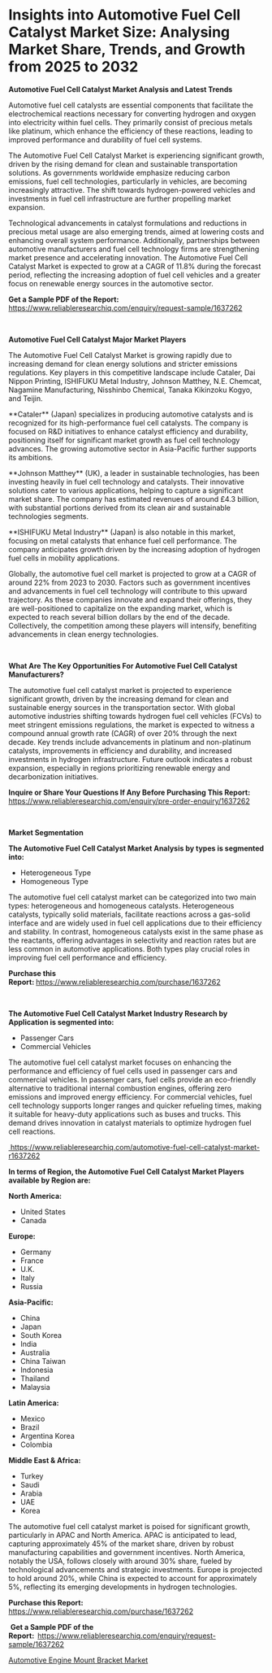 <p><h1>Insights into Automotive Fuel Cell Catalyst Market Size: Analysing Market Share, Trends, and Growth from 2025 to 2032</h1></p><p><strong>Automotive Fuel Cell Catalyst Market Analysis and Latest Trends</strong></p>
<p><p>Automotive fuel cell catalysts are essential components that facilitate the electrochemical reactions necessary for converting hydrogen and oxygen into electricity within fuel cells. They primarily consist of precious metals like platinum, which enhance the efficiency of these reactions, leading to improved performance and durability of fuel cell systems. </p><p>The Automotive Fuel Cell Catalyst Market is experiencing significant growth, driven by the rising demand for clean and sustainable transportation solutions. As governments worldwide emphasize reducing carbon emissions, fuel cell technologies, particularly in vehicles, are becoming increasingly attractive. The shift towards hydrogen-powered vehicles and investments in fuel cell infrastructure are further propelling market expansion.</p><p>Technological advancements in catalyst formulations and reductions in precious metal usage are also emerging trends, aimed at lowering costs and enhancing overall system performance. Additionally, partnerships between automotive manufacturers and fuel cell technology firms are strengthening market presence and accelerating innovation. The Automotive Fuel Cell Catalyst Market is expected to grow at a CAGR of 11.8% during the forecast period, reflecting the increasing adoption of fuel cell vehicles and a greater focus on renewable energy sources in the automotive sector.</p></p>
<p><strong>Get a Sample PDF of the Report:&nbsp;</strong> <a href="https://www.reliableresearchiq.com/enquiry/request-sample/1637262?utm_campaign=3202&utm_medium=2&utm_source=Github&utm_content=ia&utm_term=23032025&utm_id=automotive-fuel-cell-catalyst">https://www.reliableresearchiq.com/enquiry/request-sample/1637262</a></p>
<p>&nbsp;</p>
<p><strong>Automotive Fuel Cell Catalyst Major Market Players</strong></p>
<p><p>The Automotive Fuel Cell Catalyst Market is growing rapidly due to increasing demand for clean energy solutions and stricter emissions regulations. Key players in this competitive landscape include Cataler, Dai Nippon Printing, ISHIFUKU Metal Industry, Johnson Matthey, N.E. Chemcat, Nagamine Manufacturing, Nisshinbo Chemical, Tanaka Kikinzoku Kogyo, and Teijin.</p><p>**Cataler** (Japan) specializes in producing automotive catalysts and is recognized for its high-performance fuel cell catalysts. The company is focused on R&D initiatives to enhance catalyst efficiency and durability, positioning itself for significant market growth as fuel cell technology advances. The growing automotive sector in Asia-Pacific further supports its ambitions.</p><p>**Johnson Matthey** (UK), a leader in sustainable technologies, has been investing heavily in fuel cell technology and catalysts. Their innovative solutions cater to various applications, helping to capture a significant market share. The company has estimated revenues of around £4.3 billion, with substantial portions derived from its clean air and sustainable technologies segments.</p><p>**ISHIFUKU Metal Industry** (Japan) is also notable in this market, focusing on metal catalysts that enhance fuel cell performance. The company anticipates growth driven by the increasing adoption of hydrogen fuel cells in mobility applications.</p><p>Globally, the automotive fuel cell market is projected to grow at a CAGR of around 22% from 2023 to 2030. Factors such as government incentives and advancements in fuel cell technology will contribute to this upward trajectory. As these companies innovate and expand their offerings, they are well-positioned to capitalize on the expanding market, which is expected to reach several billion dollars by the end of the decade. Collectively, the competition among these players will intensify, benefiting advancements in clean energy technologies.</p></p>
<p>&nbsp;</p>
<p><strong>What Are The Key Opportunities For Automotive Fuel Cell Catalyst Manufacturers?</strong></p>
<p><p>The automotive fuel cell catalyst market is projected to experience significant growth, driven by the increasing demand for clean and sustainable energy sources in the transportation sector. With global automotive industries shifting towards hydrogen fuel cell vehicles (FCVs) to meet stringent emissions regulations, the market is expected to witness a compound annual growth rate (CAGR) of over 20% through the next decade. Key trends include advancements in platinum and non-platinum catalysts, improvements in efficiency and durability, and increased investments in hydrogen infrastructure. Future outlook indicates a robust expansion, especially in regions prioritizing renewable energy and decarbonization initiatives.</p></p>
<p><strong>Inquire or Share Your Questions If Any Before Purchasing This Report:</strong> <a href="https://www.reliableresearchiq.com/enquiry/pre-order-enquiry/1637262?utm_campaign=3202&utm_medium=2&utm_source=Github&utm_content=ia&utm_term=23032025&utm_id=automotive-fuel-cell-catalyst">https://www.reliableresearchiq.com/enquiry/pre-order-enquiry/1637262</a></p>
<p>&nbsp;</p>
<p><strong>Market Segmentation</strong></p>
<p><strong>The Automotive Fuel Cell Catalyst Market Analysis by types is segmented into:</strong></p>
<p><ul><li>Heterogeneous Type</li><li>Homogeneous Type</li></ul></p>
<p><p>The automotive fuel cell catalyst market can be categorized into two main types: heterogeneous and homogeneous catalysts. Heterogeneous catalysts, typically solid materials, facilitate reactions across a gas-solid interface and are widely used in fuel cell applications due to their efficiency and stability. In contrast, homogeneous catalysts exist in the same phase as the reactants, offering advantages in selectivity and reaction rates but are less common in automotive applications. Both types play crucial roles in improving fuel cell performance and efficiency.</p></p>
<p><strong>Purchase this Report:&nbsp;</strong><a href="https://www.reliableresearchiq.com/purchase/1637262?utm_campaign=3202&utm_medium=2&utm_source=Github&utm_content=ia&utm_term=23032025&utm_id=automotive-fuel-cell-catalyst">https://www.reliableresearchiq.com/purchase/1637262</a></p>
<p>&nbsp;</p>
<p><strong>The Automotive Fuel Cell Catalyst Market Industry Research by Application is segmented into:</strong></p>
<p><ul><li>Passenger Cars</li><li>Commercial Vehicles</li></ul></p>
<p><p>The automotive fuel cell catalyst market focuses on enhancing the performance and efficiency of fuel cells used in passenger cars and commercial vehicles. In passenger cars, fuel cells provide an eco-friendly alternative to traditional internal combustion engines, offering zero emissions and improved energy efficiency. For commercial vehicles, fuel cell technology supports longer ranges and quicker refueling times, making it suitable for heavy-duty applications such as buses and trucks. This demand drives innovation in catalyst materials to optimize hydrogen fuel cell reactions.</p></p>
<p><a href="https://www.reliableresearchiq.com/automotive-fuel-cell-catalyst-market-r1637262?utm_campaign=3202&utm_medium=2&utm_source=Github&utm_content=ia&utm_term=23032025&utm_id=automotive-fuel-cell-catalyst">&nbsp;https://www.reliableresearchiq.com/automotive-fuel-cell-catalyst-market-r1637262</a></p>
<p><strong>In terms of Region, the Automotive Fuel Cell Catalyst Market Players available by Region are:</strong></p>
<p>
    <p> <strong> North America: </strong>
        <ul>
            <li>United States</li>
            <li>Canada</li>
        </ul>
        </p> 
    <p> <strong> Europe: </strong>
        <ul>
            <li>Germany</li>
            <li>France</li>
            <li>U.K.</li>
            <li>Italy</li>
            <li>Russia</li>
        </ul>
        </p> 
    <p> <strong> Asia-Pacific: </strong>
        <ul>
            <li>China</li>
            <li>Japan</li>
            <li>South Korea</li>
            <li>India</li>
            <li>Australia</li>
            <li>China Taiwan</li>
            <li>Indonesia</li>
            <li>Thailand</li>
            <li>Malaysia</li>
        </ul>
        </p> 
    <p> <strong> Latin America: </strong>
        <ul>
            <li>Mexico</li>
            <li>Brazil</li>
            <li>Argentina Korea</li>
            <li>Colombia</li>
        </ul>
        </p> 
    <p> <strong> Middle East & Africa: </strong>
        <ul>
            <li>Turkey</li>
            <li>Saudi</li>
            <li>Arabia</li>
            <li>UAE</li>
            <li>Korea</li>
        </ul>
    </p>
    </p>
<p><p>The automotive fuel cell catalyst market is poised for significant growth, particularly in APAC and North America. APAC is anticipated to lead, capturing approximately 45% of the market share, driven by robust manufacturing capabilities and government incentives. North America, notably the USA, follows closely with around 30% share, fueled by technological advancements and strategic investments. Europe is projected to hold around 20%, while China is expected to account for approximately 5%, reflecting its emerging developments in hydrogen technologies.</p></p>
<p><strong>Purchase this Report: </strong><a href="https://www.reliableresearchiq.com/purchase/1637262?utm_campaign=3202&utm_medium=2&utm_source=Github&utm_content=ia&utm_term=23032025&utm_id=automotive-fuel-cell-catalyst">https://www.reliableresearchiq.com/purchase/1637262</a></p>
<p>&nbsp;<strong>Get a Sample PDF of the Report:&nbsp;&nbsp;</strong><a href="https://www.reliableresearchiq.com/enquiry/request-sample/1637262?utm_campaign=3202&utm_medium=2&utm_source=Github&utm_content=ia&utm_term=23032025&utm_id=automotive-fuel-cell-catalyst">https://www.reliableresearchiq.com/enquiry/request-sample/1637262</a></p>
<p><strong></strong></p>
<p><p><a href="https://github.com/usraceby/Market-Research-Report-List-1/blob/main/automotive-engine-mount-bracket-market.md?utm_campaign=3202&utm_medium=2&utm_source=Github&utm_content=ia&utm_term=23032025&utm_id=automotive-fuel-cell-catalyst">Automotive Engine Mount Bracket Market</a></p></p>